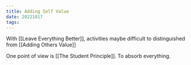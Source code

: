 ```yaml
---
title: Adding Self Value
date: 20221017
tags:
---
```


With [[Leave Everything Better]], activities maybe difficult to distinguished from [[Adding Others Value]]

One point of view is [[The Student Principle]]. To absorb everything. 

